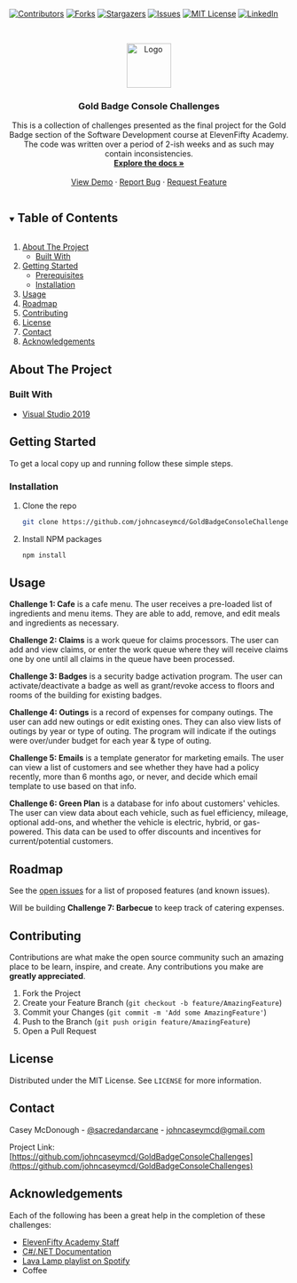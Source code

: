 <!--
*** Thanks for checking out the Best-README-Template. If you have a suggestion
*** that would make this better, please fork the repo and create a pull request
*** or simply open an issue with the tag "enhancement".
*** Thanks again! Now go create something AMAZING! :D
***
***
***
*** To avoid retyping too much info. Do a search and replace for the following:
*** johncaseymcd, GoldBadgeConsoleChallenges, sacredandarcane, johncaseymcd@gmail.com, Gold Badge Console Challenges, project_description
-->



<!-- PROJECT SHIELDS -->
<!--
*** I'm using markdown "reference style" links for readability.
*** Reference links are enclosed in brackets [ ] instead of parentheses ( ).
*** See the bottom of this document for the declaration of the reference variables
*** for contributors-url, forks-url, etc. This is an optional, concise syntax you may use.
*** https://www.markdownguide.org/basic-syntax/#reference-style-links
-->
[![Contributors][contributors-shield]][contributors-url]
[![Forks][forks-shield]][forks-url]
[![Stargazers][stars-shield]][stars-url]
[![Issues][issues-shield]][issues-url]
[![MIT License][license-shield]][license-url]
[![LinkedIn][linkedin-shield]][linkedin-url]



<!-- PROJECT LOGO -->
<br />
<p align="center">
  <a href="https://github.com/johncaseymcd/GoldBadgeConsoleChallenges">
    <img src="images/logo.png" alt="Logo" width="80" height="80">
  </a>

  <h3 align="center">Gold Badge Console Challenges</h3>

  <p align="center">
    This is a collection of challenges presented as the final project for the Gold Badge section of the Software Development course at ElevenFifty Academy. The code was written over a period of 2-ish weeks and as such may contain inconsistencies. 
    <br />
    <a href="https://github.com/johncaseymcd/GoldBadgeConsoleChallenges"><strong>Explore the docs »</strong></a>
    <br />
    <br />
    <a href="https://github.com/johncaseymcd/GoldBadgeConsoleChallenges">View Demo</a>
    ·
    <a href="https://github.com/johncaseymcd/GoldBadgeConsoleChallenges/issues">Report Bug</a>
    ·
    <a href="https://github.com/johncaseymcd/GoldBadgeConsoleChallenges/issues">Request Feature</a>
  </p>
</p>



<!-- TABLE OF CONTENTS -->
<details open="open">
  <summary><h2 style="display: inline-block">Table of Contents</h2></summary>
  <ol>
    <li>
      <a href="#about-the-project">About The Project</a>
      <ul>
        <li><a href="#built-with">Built With</a></li>
      </ul>
    </li>
    <li>
      <a href="#getting-started">Getting Started</a>
      <ul>
        <li><a href="#prerequisites">Prerequisites</a></li>
        <li><a href="#installation">Installation</a></li>
      </ul>
    </li>
    <li><a href="#usage">Usage</a></li>
    <li><a href="#roadmap">Roadmap</a></li>
    <li><a href="#contributing">Contributing</a></li>
    <li><a href="#license">License</a></li>
    <li><a href="#contact">Contact</a></li>
    <li><a href="#acknowledgements">Acknowledgements</a></li>
  </ol>
</details>



<!-- ABOUT THE PROJECT -->
## About The Project

### Built With

* [Visual Studio 2019](https://visualstudio.microsoft.com/downloads/)


<!-- GETTING STARTED -->
## Getting Started

To get a local copy up and running follow these simple steps.

### Installation

1. Clone the repo
   ```sh
   git clone https://github.com/johncaseymcd/GoldBadgeConsoleChallenges.git
   ```
2. Install NPM packages
   ```sh
   npm install
   ```



<!-- USAGE EXAMPLES -->
## Usage

<b>Challenge 1: Cafe</b> is a cafe menu. The user receives a pre-loaded list of ingredients and menu items. They are able to add, remove, and edit meals and ingredients as necessary.

<b>Challenge 2: Claims</b> is a work queue for claims processors. The user can add and view claims, or enter the work queue where they will receive claims one by one until all claims in the queue have been processed.

<b>Challenge 3: Badges</b> is a security badge activation program. The user can activate/deactivate a badge as well as grant/revoke access to floors and rooms of the building for existing badges.

<b>Challenge 4: Outings</b> is a record of expenses for company outings. The user can add new outings or edit existing ones. They can also view lists of outings by year or type of outing. The program will indicate if the outings were over/under budget for each year & type of outing.

<b>Challenge 5: Emails</b> is a template generator for marketing emails. The user can view a list of customers and see whether they have had a policy recently, more than 6 months ago, or never, and decide which email template to use based on that info.

<b>Challenge 6: Green Plan</b> is a database for info about customers' vehicles. The user can view data about each vehicle, such as fuel efficiency, mileage, optional add-ons, and whether the vehicle is electric, hybrid, or gas-powered. This data can be used to offer discounts and incentives for current/potential customers.


<!-- ROADMAP -->
## Roadmap

See the [open issues](https://github.com/johncaseymcd/GoldBadgeConsoleChallenges/issues) for a list of proposed features (and known issues).

Will be building <b>Challenge 7: Barbecue</b> to keep track of catering expenses.



<!-- CONTRIBUTING -->
## Contributing

Contributions are what make the open source community such an amazing place to be learn, inspire, and create. Any contributions you make are **greatly appreciated**.

1. Fork the Project
2. Create your Feature Branch (`git checkout -b feature/AmazingFeature`)
3. Commit your Changes (`git commit -m 'Add some AmazingFeature'`)
4. Push to the Branch (`git push origin feature/AmazingFeature`)
5. Open a Pull Request



<!-- LICENSE -->
## License

Distributed under the MIT License. See `LICENSE` for more information.



<!-- CONTACT -->
## Contact

Casey McDonough - [@sacredandarcane](https://twitter.com/sacredandarcane) - johncaseymcd@gmail.com

Project Link: [https://github.com/johncaseymcd/GoldBadgeConsoleChallenges](https://github.com/johncaseymcd/GoldBadgeConsoleChallenges)



<!-- ACKNOWLEDGEMENTS -->
## Acknowledgements
Each of the following has been a great help in the completion of these challenges:

* [ElevenFifty Academy Staff](https://elevenfifty.org/)
* [C#/.NET Documentation](https://docs.microsoft.com/en-us/dotnet/csharp/)
* [Lava Lamp playlist on Spotify](https://open.spotify.com/playlist/37i9dQZF1DWWtqHeytOZ8f)
* Coffee





<!-- MARKDOWN LINKS & IMAGES -->
<!-- https://www.markdownguide.org/basic-syntax/#reference-style-links -->
[contributors-shield]: https://img.shields.io/github/contributors/johncaseymcd/repo.svg?style=for-the-badge
[contributors-url]: https://github.com/johncaseymcd/GoldBadgeConsoleChallenges/graphs/contributors
[forks-shield]: https://img.shields.io/github/forks/johncaseymcd/repo.svg?style=for-the-badge
[forks-url]: https://github.com/johncaseymcd/GoldBadgeConsoleChallenges/network/members
[stars-shield]: https://img.shields.io/github/stars/johncaseymcd/repo.svg?style=for-the-badge
[stars-url]: https://github.com/johncaseymcd/GoldBadgeConsoleChallenges/stargazers
[issues-shield]: https://img.shields.io/github/issues/johncaseymcd/repo.svg?style=for-the-badge
[issues-url]: https://github.com/johncaseymcd/GoldBadgeConsoleChallenges/issues
[license-shield]: https://img.shields.io/github/license/johncaseymcd/repo.svg?style=for-the-badge
[license-url]: https://github.com/johncaseymcd/GoldBadgeConsoleChallenges/blob/master/LICENSE.txt
[linkedin-shield]: https://img.shields.io/badge/-LinkedIn-black.svg?style=for-the-badge&logo=linkedin&colorB=555
[linkedin-url]: https://www.linkedin.com/in/casey-mcdonough-5a8b66135/
